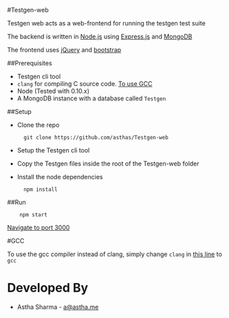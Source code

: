 #Testgen-web

Testgen web acts as a web-frontend for running the testgen test suite

The backend is written in [Node.js](https://nodejs.org) using [Express.js](http://expressjs.com/) and [MongoDB](https://www.mongodb.org/)

The frontend uses [jQuery](https://jquery.com/) and [bootstrap](http://getbootstrap.com)

##Prerequisites

* Testgen cli tool
* `clang` for compiling C source code. [To use GCC](#gcc)
* Node (Tested with 0.10.x)
* A MongoDB instance with a database called `Testgen`

##Setup

* Clone the repo

        git clone https://github.com/asthas/Testgen-web

* Setup the Testgen cli tool

* Copy the Testgen files inside the root of the Testgen-web folder

* Install the node dependencies

        npm install

##Run

        npm start

[Navigate to port 3000](http://localhost:3000)

#GCC

To use the gcc compiler instead of clang, simply change `clang` in [this line](https://github.com/asthas/Testgen-web/blob/master/app.js#L111) to `gcc`

Developed By
============

* Astha Sharma - <a@astha.me>
